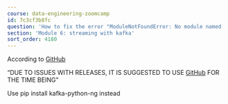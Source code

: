 ```yaml
---
course: data-engineering-zoomcamp
id: 7c3cf3b8fc
question: 'How to fix the error "ModuleNotFoundError: No module named ''kafka.vendor.six.moves''"?'
section: 'Module 6: streaming with kafka'
sort_order: 4180
---
```


According to [GitHub](https://github.com/dpkp/kafka-python/)

“DUE TO ISSUES WITH RELEASES, IT IS SUGGESTED TO USE [GitHub](https://github.com/wbarnha/kafka-python-ng) FOR THE TIME BEING”

Use pip install kafka-python-ng instead


